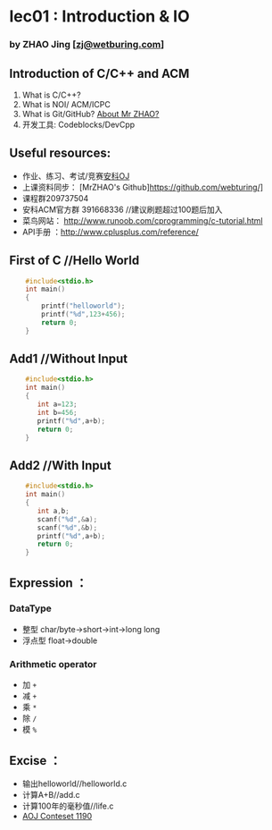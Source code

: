 # lec01 : Introduction & IO
### by ZHAO Jing  [zj@wetburing.com]

## Introduction of C/C++ and ACM

1. What is C/C++?
2. What is NOI/ ACM/ICPC
3. What is Git/GitHub? [About Mr ZHAO?](!https://github.com/webturing/)
4. 开发工具: Codeblocks/DevCpp

## Useful resources:

- 作业、练习、考试/竞赛[安科OJ](https://oj.ahstu.cc)
- 上课资料同步： [MrZHAO's Github]https://github.com/webturing/]
- 课程群209737504  
- 安科ACM官方群 391668336 //建议刷题超过100题后加入
- 菜鸟网站： http://www.runoob.com/cprogramming/c-tutorial.html
- API手册 ：http://www.cplusplus.com/reference/

## First of C //Hello World

```C++
	#include<stdio.h>
	int main()
	{
	    printf("helloworld");
        printf("%d",123+456);
        return 0;
	}
```

## Add1 //Without Input

```C++
	#include<stdio.h>
	int main()
	{
	   int a=123;
	   int b=456;
	   printf("%d",a+b);
       return 0;
	}
```

## Add2 //With Input

```C++
	#include<stdio.h>
	int main()
	{
	   int a,b;
	   scanf("%d",&a);
	   scanf("%d",&b);
	   printf("%d",a+b);
       return 0;
	}
```

## Expression ：

### DataType

- 整型 char/byte->short->int->long long
- 浮点型 float->double

### Arithmetic operator

- 加 ```+```
- 减  ```+```
- 乘 ```*```
- 除  ```/```    
- 模 ```%```

## Excise ：

- 输出helloworld//helloworld.c
- 计算A+B//add.c
- 计算100年的毫秒值//life.c
- [AOJ Conteset 1190](https://oj.ahstu.cc/JudgeOnline/contest.php?cid=1190)